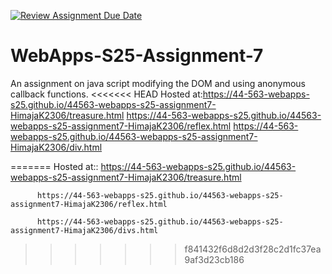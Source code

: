 [![Review Assignment Due Date](https://classroom.github.com/assets/deadline-readme-button-22041afd0340ce965d47ae6ef1cefeee28c7c493a6346c4f15d667ab976d596c.svg)](https://classroom.github.com/a/44LzP_Z4)
# WebApps-S25-Assignment-7
An assignment on java script modifying the DOM and using anonymous callback functions.
<<<<<<< HEAD
Hosted at:https://44-563-webapps-s25.github.io/44563-webapps-s25-assignment7-HimajaK2306/treasure.html
          https://44-563-webapps-s25.github.io/44563-webapps-s25-assignment7-HimajaK2306/reflex.html
          https://44-563-webapps-s25.github.io/44563-webapps-s25-assignment7-HimajaK2306/div.html
          
=======
Hosted at:: https://44-563-webapps-s25.github.io/44563-webapps-s25-assignment7-HimajaK2306/treasure.html

          https://44-563-webapps-s25.github.io/44563-webapps-s25-assignment7-HimajaK2306/reflex.html

          https://44-563-webapps-s25.github.io/44563-webapps-s25-assignment7-HimajaK2306/divs.html

>>>>>>> f841432f6d8d2d3f28c2d1fc37ea9af3d23cb186

